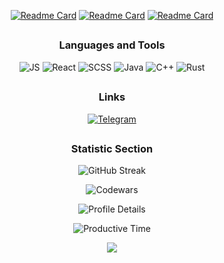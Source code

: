 
<section align='center'>

[![Readme Card](https://github-readme-stats.vercel.app/api/pin/?username=Ghostik-gh&repo=robots-sim&theme=github_dark )](https://github.com/Ghostik-gh/robots-sim)
[![Readme Card](https://github-readme-stats.vercel.app/api/pin/?username=Ghostik-gh&repo=portfolio&theme=github_dark )](https://github.com/Ghostik-gh/portfolio)
[![Readme Card](https://github-readme-stats.vercel.app/api/pin/?username=Ghostik-gh&repo=API&theme=github_dark )](https://github.com/Ghostik-gh/API) 

#

### Languages and Tools 
![JS](https://img.shields.io/badge/JavaScript-1F6FEA?style=for-the-badge&logo=JavaScript)
![React](https://img.shields.io/badge/React-1F6FEA?style=for-the-badge&logo=React)
![SCSS](https://img.shields.io/badge/SCSS-1F6FEA?style=for-the-badge&logo=Sass)
![Java](https://img.shields.io/badge/Java-1F6FEA?style=for-the-badge&logo=Java)
![C++](https://img.shields.io/badge/C++-1F6FEA?style=for-the-badge&logo=C%2b%2b)
![Rust](https://img.shields.io/badge/Rust-1F6FEA?style=for-the-badge&logo=Rust)

#

### Links 
[![Telegram](https://img.shields.io/badge/-Telegram-DC322F?style=for-the-badge&logo=Telegram)](https://t.me/GhostikGH)

#

<h3> Statistic Section </h3>
  
  <!-- <table border="1">
    <tbody>
      <tr valign="top">
        <td>
        
          ![GitHub Streak](https://github-readme-streak-stats.herokuapp.com?user=Ghostik-gh&theme=github-dark-blue)
        </td>
        <td align="right">1,234,567</td>
      </tr>
      <tr valign="top"><td>Everywhere</td><td align="right">2</td></tr>
    </tbody>
  </table>
  -->
  
![GitHub Streak](https://github-readme-streak-stats.herokuapp.com?user=Ghostik-gh&theme=github-dark-blue)
 
  
![Codewars](https://github.r2v.ch/codewars?user=Ghostik-gh&name=true&top_languages=true&stroke=white&theme=dark)

![Profile Details](http://github-profile-summary-cards.vercel.app/api/cards/profile-details?username=Ghostik-gh&theme=github_dark)

![Productive Time](http://github-profile-summary-cards.vercel.app/api/cards/productive-time?username=Ghostik-gh&theme=github_dark&utcOffset=3)

![](https://komarev.com/ghpvc/?username=Ghostik-gh&style=flat-square)

</section>

<!---
![Top Langs](https://github-readme-stats.vercel.app/api/top-langs/?username=Ghostik-gh&layout=compact&theme=react) 
-->
